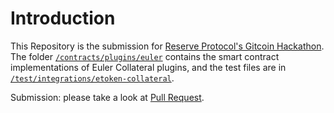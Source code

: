 # Introduction

This Repository is the submission for [Reserve Protocol's Gitcoin Hackathon](https://gitcoin.co/issue/29509). The folder [`/contracts/plugins/euler`](https://github.com/porco-rosso-j/protocol/tree/plugin-euler/contracts/plugins/euler) contains the smart contract implementations of Euler Collateral plugins, and the test files are in [`/test/integrations/etoken-collateral`](https://github.com/porco-rosso-j/protocol/tree/plugin-euler/test/integration/etoken-collateral).

Submission: please take a look at [Pull Request](https://github.com/reserve-protocol/protocol/pull/512).
